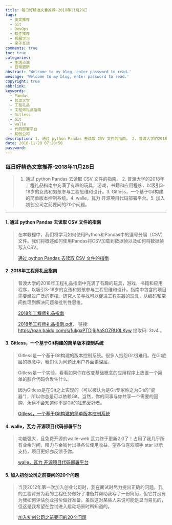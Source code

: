```yaml
---
title: 每日好精选文章推荐-2018年11月28日
tags:
  - 美文推荐
  - Git
  - DevOps
  - 软件推荐
  - 机器学习
  - 亲子互动
comments: true
toc: true
categories:
  - 生活点滴
  - 日常更新
abstract: 'Welcome to my blog, enter password to read.'
message: 'Welcome to my blog, enter password to read.'
copyright: true
abbrlink: 
keywords:
  - Pandas
  - 普渡大学
  - 工程礼品
  - 工程师礼品指南
  - Gitless
  - Git
  - walle
  - 代码部署平台
  - 初创公司
description: 1. 通过 python Pandas 去读取 CSV 文件的指南。 2. 普渡大学的2018年工程礼品指南中充满了有趣的玩具，游戏，书籍和应用程序，以吸引3-18岁的女孩和男孩参与工程思维和设计。3. Gitless，一个基于Git构建的简单版本控制系统。4.  walle，瓦力 开源项目代码部署平台。5. 加入初创公司之前要问的20个问题。
date: 2018-11-28 07:20:50
password:
---
```

<script type="text/javascript" src="/js/src/bai.js"></script>

### 每日好精选文章推荐-2018年11月28日
>  1. 通过 python Pandas 去读取 CSV 文件的指南。 2. 普渡大学的2018年工程礼品指南中充满了有趣的玩具，游戏，书籍和应用程序，以吸引3-18岁的女孩和男孩参与工程思维和设计。3. Gitless，一个基于Git构建的简单版本控制系统。4.  walle，瓦力 开源项目代码部署平台。5. 加入初创公司之前要问的20个问题。

---
#### 1. 通过 python Pandas 去读取 CSV 文件的指南
> 在本教程中，我们将学习如何使用Python和Pandas中的逗号分隔（CSV）文件。我们将概述如何使用Pandas将CSV加载到数据帧以及如何将数据帧写入CSV。
> 
> [通过 python Pandas 去读取 CSV 文件的指南](https://www.marsja.se/pandas-read-csv-tutorial-to-csv/)

#### 2. 2018年工程师礼品指南
> 普渡大学的2018年工程礼品指南中充满了有趣的玩具，游戏，书籍和应用程序，以吸引3-18岁的女孩和男孩参与工程思维和设计。指南中包含的项目需要经过广泛的审核。研究人员寻找可以促进工程实践的玩具，从编码和空间推理到解决问题和批判性思维。 
> 
> [2018年工程师礼品指南](https://engineering.purdue.edu/INSPIRE/EngineeringGiftGuide)
> 
> [2018年工程师礼品指南.pdf](https://pan.baidu.com/s/1ukgxPTDj6jAaSOZRU0LKyw )， 链接: https://pan.baidu.com/s/1ukgxPTDj6jAaSOZRU0LKyw 提取码: 3tv4 。

#### 3. Gitless，一个基于Git构建的简单版本控制系统
> Gitless是一个基于Git构建的版本控制系统。很多人抱怨Git很难用。在Git底层的概念中，我们认为问题比用户界面更深层。
> 
> Gitless是一个实验，看看如果你在改变基础概念的应用程序上放置一个简单的胶合代码会发生什么。
> 
> 因为Gitless是在Git之上实现的（可以被认为是Git专家称之为Git的“瓷器”），所以你总是可以依赖Git。当然，你的同事与你共享一个需要的回购，永远不会知道你不是Git的狂热爱好者。
>
> [Gitless，一个基于Git构建的简单版本控制系统](https://gitless.com/)

#### 4. walle，瓦力 开源项目代码部署平台
> 功能强大，且免费开源的walle-web 瓦力终于更新2.0了！占用了我几乎所有业余时间，精力与金钱付出换各位使用收益，望各位喜欢顺手 star 以示支持，项目更好亦反馈予你。
>
> [ walle，瓦力 开源项目代码部署平台](https://github.com/meolu/walle-web)

#### 5. 加入初创公司之前要问的20个问题
> 当我2012年第一次加入创业公司时，我在面试时尽力提出正确的问题。我的工程背景为我的工​​程任务做好了准备并帮助我写了一份简历，但它并没有为我如何评估创业报价做好准备。虽然这对某些人来说可能是显而易见的，但这是我希望在尝试进入启动场景时所知道的。
> 
> [加入初创公司之前要问的20个问题](https://hharnisc.github.io/2018/11/25/twenty-questions-to-ask-before-joining-a-startup.html)
